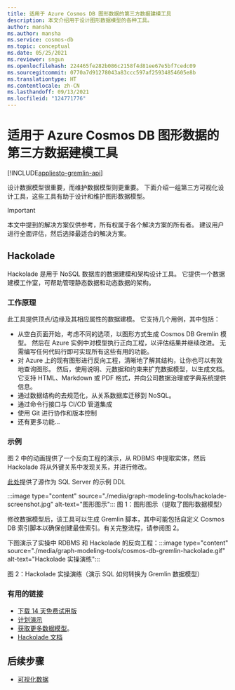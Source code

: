 ```yaml
---
title: 适用于 Azure Cosmos DB 图形数据的第三方数据建模工具
description: 本文介绍用于设计图形数据模型的各种工具。
author: mansha
ms.author: mansha
ms.service: cosmos-db
ms.topic: conceptual
ms.date: 05/25/2021
ms.reviewer: sngun
ms.openlocfilehash: 224465fe282b086c2158f4d81ee67e5bf7cedc09
ms.sourcegitcommit: 0770a7d91278043a83ccc597af25934854605e8b
ms.translationtype: HT
ms.contentlocale: zh-CN
ms.lasthandoff: 09/13/2021
ms.locfileid: "124771776"
---
```

# <a name="third-party-data-modeling-tools-for-azure-cosmos-db-graph-data"></a>适用于 Azure Cosmos DB 图形数据的第三方数据建模工具

[!INCLUDE[appliesto-gremlin-api](../includes/appliesto-gremlin-api.md)]

设计数据模型很重要，而维护数据模型则更重要。 下面介绍一组第三方可视化设计工具，这些工具有助于设计和维护图形数据模型。

> [!IMPORTANT] 
> 本文中提到的解决方案仅供参考，所有权属于各个解决方案的所有者。 建议用户进行全面评估，然后选择最适合的解决方案。

## <a name="hackolade"></a>Hackolade

Hackolade 是用于 NoSQL 数据库的数据建模和架构设计工具。 它提供一个数据建模工作室，可帮助管理静态数据和动态数据的架构。

### <a name="how-it-works"></a>工作原理
此工具提供顶点/边缘及其相应属性的数据建模。  它支持几个用例，其中包括：
-   从空白页面开始，考虑不同的选项，以图形方式生成 Cosmos DB Gremlin 模型。  然后在 Azure 实例中对模型执行正向工程，以评估结果并继续改进。  无需编写任何代码行即可实现所有这些有用的功能。
-   对 Azure 上的现有图形进行反向工程，清晰地了解其结构，让你也可以有效地查询图形。  然后，使用说明、元数据和约束来扩充数据模型，以生成文档。 它支持 HTML、Markdown 或 PDF 格式，并向公司数据治理或字典系统提供信息。
-   通过数据结构的去规范化，从关系数据库迁移到 NoSQL。
-   通过命令行接口与 CI/CD 管道集成
-   使用 Git 进行协作和版本控制
-   还有更多功能...

### <a name="sample"></a>示例

图 2 中的动画提供了一个反向工程的演示，从 RDBMS 中提取实体，然后 Hackolade 将从外键关系中发现关系，并进行修改。

[此处](https://github.com/Azure-Samples/northwind-ddl-sample/blob/main/nw.sql)提供了源作为 SQL Server 的示例 DDL   


:::image type="content" source="./media/graph-modeling-tools/hackolade-screenshot.jpg" alt-text="图形图示":::
图 1：图形图示（提取了图形数据模型）

修改数据模型后，该工具可以生成 Gremlin 脚本，其中可能包括自定义 Cosmos DB 索引脚本以确保创建最佳索引。有关完整流程，请参阅图 2。

下图演示了实操中 RDBMS 和 Hackolade 的反向工程：:::image type="content" source="./media/graph-modeling-tools/cosmos-db-gremlin-hackolade.gif" alt-text="Hackolade 实操演练":::

图 2：Hackolade 实操演练（演示 SQL 如何转换为 Gremlin 数据模型）
### <a name="useful-links"></a>有用的链接 
-   [下载 14 天免费试用版](https://hackolade.com/download.html)
-   [计划演示](https://c.x.ai/pdesmarets)
-  [获取更多数据模型](https://hackolade.com/samplemodels.html#cosmosdb)。
-  [Hackolade 文档](https://hackolade.com/help/CosmosDBGremlin.html)

## <a name="next-steps"></a>后续步骤
- [可视化数据](./graph-visualization-partners.md)